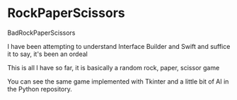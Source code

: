 # RockPaperScissors
BadRockPaperScissors

I have been attempting to understand Interface Builder and Swift and suffice it to say, it's been an ordeal

This is all I have so far, it is basically a random rock, paper, scissor game

You can see the same game implemented with Tkinter and a little bit of AI in the Python repository. 

